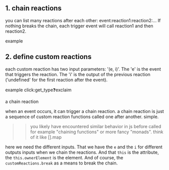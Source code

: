 ## 1. chain reactions

you can list many reactions after each other: event:reaction1:reaction2:... If nothing breaks the chain, each trigger event will call reaction1 and then reaction2.

example

## 2. define custom reactions

each custom reaction has two input parameters: '(e, i)'. The 'e' is the event that triggers the reaction. The 'i' is the output of the previous reaction ('undefined' for the first reaction after the event). 

example click:get_type:question:exclaim


a chain reaction

when an event occurs, it can trigger a chain reaction. a chain reaction is just a sequence of custom reaction functions called one after another. simple.

>> you likely have encountered similar behavior in js before called for example "chaining functions" or more fancy "monads". think of it like [].map

here we need the different inputs. That we have the `e`  and the `i` for different outputs inputs when we chain the reactions. And that `this` is the attribute, the `this.ownerElement` is the element. And of course, the `customReactions.break` as a means to break the chain.